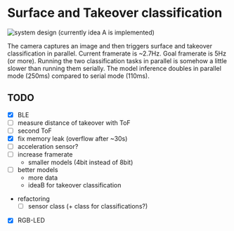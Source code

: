 # Surface and Takeover classification
![system design](../../figures/system_design.png)
(currently idea A is implemented)

The camera captures an image and then triggers surface and takeover classification in parallel. Current framerate is ~2.7Hz. Goal framerate is 5Hz (or more). Running the two classification tasks in parallel is somehow a little slower than running them serially. The model inference doubles in parallel mode (250ms) compared to serial mode (110ms).

## TODO

- [x] BLE
- [ ] measure distance of takeover with ToF
- [ ] second ToF
- [x] fix memory leak (overflow after ~30s)
- [ ] acceleration sensor?
- [ ] increase framerate
    - smaller models (4bit instead of 8bit)
- [ ] better models
    - more data
    - ideaB for takeover classification
- refactoring
    - [ ] sensor class (+ class for classifications?)
- [x] RGB-LED
